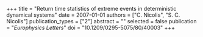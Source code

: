+++
title = "Return time statistics of extreme events in deterministic dynamical systems"
date = 2007-01-01
authors = ["C. Nicolis", "S. C. Nicolis"]
publication_types = ["2"]
abstract = ""
selected = false
publication = "*Europhysics Letters*"
doi = "10.1209/0295-5075/80/40003"
+++

